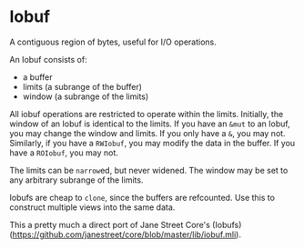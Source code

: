 Iobuf
=====

A contiguous region of bytes, useful for I/O operations.

An Iobuf consists of:

  - a buffer
  - limits (a subrange of the buffer)
  - window (a subrange of the limits)

All iobuf operations are restricted to operate within the limits. Initially,
the window of an Iobuf is identical to the limits. If you have an `&mut` to
an Iobuf, you may change the window and limits. If you only have a `&`, you
may not. Similarly, if you have a `RWIobuf`, you may modify the data in the
buffer. If you have a `ROIobuf`, you may not.

The limits can be `narrow`ed, but never widened. The window may be set to
any arbitrary subrange of the limits.

Iobufs are cheap to `clone`, since the buffers are refcounted. Use this to
construct multiple views into the same data.

This a pretty much a direct port of Jane Street Core's
(Iobufs)(https://github.com/janestreet/core/blob/master/lib/iobuf.mli).
